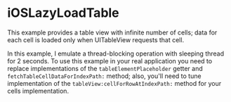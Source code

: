 iOSLazyLoadTable
================

This example provides a table view with infinite number of cells; data for each cell is loaded only when UITableView requests that cell.

In this example, I emulate a thread-blocking operation with sleeping thread for 2 seconds. To use this example in your real application you need to replace implementations of the `tableElementPlaceholder` getter and `fetchTableCellDataForIndexPath:` method; also, you'll need to tune implementation of the `tableView:cellForRowAtIndexPath:` method for your cells implementation.
